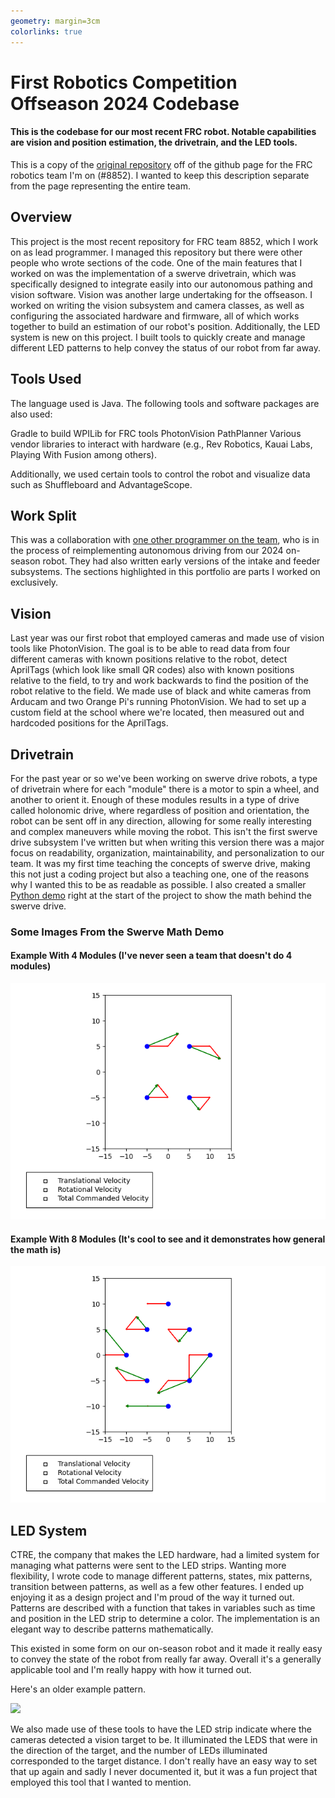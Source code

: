 ```yaml
---
geometry: margin=3cm
colorlinks: true
---
```


# First Robotics Competition Offseason 2024 Codebase

#### This is the codebase for our most recent FRC robot. Notable capabilities are vision and position estimation, the drivetrain, and the LED tools.

This is a copy of the [original repository](https://github.com/Drew-Robotics/offseason-2024) off of the github page for the FRC robotics team I'm on (#8852). I wanted to keep this description separate from the page representing the entire team.

## Overview

This project is the most recent repository for FRC team 8852, which I work on as lead programmer. I managed this repository but there were other people who wrote sections of the code. One of the main features that I worked on was the implementation of a swerve drivetrain, which was specifically designed to integrate easily into our autonomous pathing and vision software. Vision was another large undertaking for the offseason. I worked on writing the vision subsystem and camera classes, as well as configuring the associated hardware and firmware, all of which works together to build an estimation of our robot's position. Additionally, the LED system is new on this project. I built tools to quickly create and manage different LED patterns to help convey the status of our robot from far away. 

## Tools Used

The language used is Java. The following tools and software packages are also used:

Gradle to build
WPILib for FRC tools
PhotonVision
PathPlanner
Various vendor libraries to interact with hardware (e.g., Rev Robotics, Kauai Labs, Playing With Fusion among others). 

Additionally, we used certain tools to control the robot and visualize data such as Shuffleboard and AdvantageScope.

## Work Split

This was a collaboration with [one other programmer on the team](https://github.com/Pickles888), who is in the process of reimplementing autonomous driving from our 2024 on-season robot. They had also written early versions of the intake and feeder subsystems. The sections highlighted in this portfolio are parts I worked on exclusively.

## Vision

Last year was our first robot that employed cameras and made use of vision tools like PhotonVision. The goal is to be able to read data from four different cameras with known positions relative to the robot, detect AprilTags (which look like small QR codes) also with known positions relative to the field, to try and work backwards to find the position of the robot relative to the field. We made use of black and white cameras from Arducam and two Orange Pi's running PhotonVision. We had to set up a custom field at the school where we're located, then measured out and hardcoded positions for the AprilTags.

## Drivetrain

For the past year or so we've been working on swerve drive robots, a type of drivetrain where for each "module" there is a motor to spin a wheel, and another to orient it. Enough of these modules results in a type of drive called holonomic drive, where regardless of position and orientation, the robot can be sent off in any direction, allowing for some really interesting and complex maneuvers while moving the robot. This isn't the first swerve drive subsystem I've written but when writing this version there was a major focus on readability, organization, maintainability, and personalization to our team. It was my first time teaching the concepts of swerve drive, making this not just a coding project but also a teaching one, one of the reasons why I wanted this to be as readable as possible. I also created a smaller [Python demo](https://github.com/njbizzle/SwerveDriveDemo) right at the start of the project to show the math behind the swerve drive.

### Some Images From the Swerve Math Demo

#### Example With 4 Modules (I've never seen a team that doesn't do 4 modules)
<img src="pictures/Figure_1.png">

#### Example With 8 Modules (It's cool to see and it demonstrates how general the math is)
<img src="pictures/Figure_3.png">

## LED System

CTRE, the company that makes the LED hardware, had a limited system for managing what patterns were sent to the LED strips. Wanting more flexibility, I wrote code to manage different patterns, states, mix patterns, transition between patterns, as well as a few other features. I ended up enjoying it as a design project and I'm proud of the way it turned out. Patterns are described with a function that takes in variables such as time and position in the LED strip to determine a color. The implementation is an elegant way to describe patterns mathematically.

This existed in some form on our on-season robot and it made it really easy to convey the state of the robot from really far away. Overall it's a generally applicable tool and I'm really happy with how it turned out.

Here's an older example pattern.

[![](https://img.youtube.com/vi/YQFC4AxMUEw/0.jpg)](https://www.youtube.com/watch?v=YQFC4AxMUEw)

We also made use of these tools to have the LED strip indicate where the cameras detected a vision target to be. It illuminated the LEDS that were in the direction of the target, and the number of LEDs illuminated corresponded to the target distance. I don't really have an easy way to set that up again and sadly I never documented it, but it was a fun project that employed this tool that I wanted to mention.

